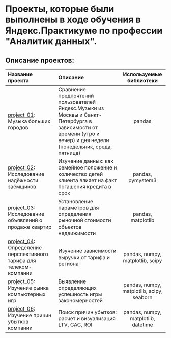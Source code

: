 # **Проекты, которые были выполнены в ходе обучения в Яндекс.Практикуме по профессии "Аналитик данных".**

## **Описание проектов:**

|Название проекта|Описание|Используемые библиотеки|
|:---------------|:-------|:---------------------:|
|[project_01](https://github.com/KseniiaOshchepkova/Yandex.Practicum-Project/tree/main/Проект%2001): Музыка больших городов|Сравнение предпочтений пользователей Яндекс.Музыки из Москвы и Санкт-Петербурга в зависимости от времени (утро и вечер) и дня недели (понедельник, среда, пятница)|pandas|
|[project_02](https://github.com/KseniiaOshchepkova/yandex_practicum_project/tree/main/Проект%2002): Исследование надёжности заёмщиков|Изучение данных: как семейное положение и количество детей клиента влияет на факт погашения кредита в срок|pandas, pymystem3|
|[project_03](https://github.com/KseniiaOshchepkova/yandex_practicum_project/tree/main/Проект%2003): Исследование объявлений о продаже квартир|Установление параметров для определения рыночной стоимости объектов недвижимости|pandas, matplotlib|
|[project_04](https://github.com/KseniiaOshchepkova/yandex_practicum_project/tree/main/Проект%2004): Определение перспективного тарифа для телеком-компании|Изучение зависимости выручки от тарифа и региона|pandas, numpy, matplotlib, scipy|
|[project_05](https://github.com/KseniiaOshchepkova/yandex_practicum_project/tree/main/Проект%2005): Изучение рынка компьютерных игр|Выявление определяющих успешность игры закономерностей|pandas, numpy, matplotlib, scipy, seaborn|
|[project_06](https://github.com/KseniiaOshchepkova/yandex_practicum_project/tree/main/Проект%2006): Изучение причин убытков компании|Поиск причин убытков: расчет и визуализация LTV, CAC, ROI|pandas, numpy, matplotlib, datetime|
